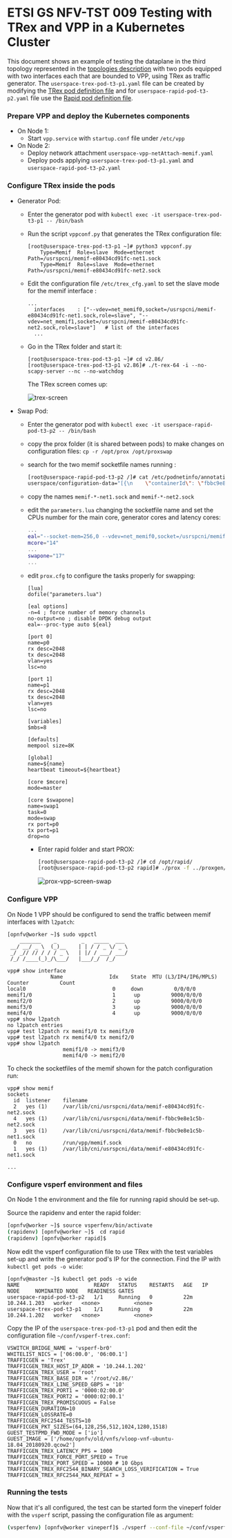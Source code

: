 # ETSI GS NFV-TST 009 Testing with TRex and VPP in a Kubernetes Cluster

This document shows an example of testing the dataplane in the third topology represented in the [topologies description](Topologies.md) with two pods equipped with two interfaces each that are bounded to VPP, using TRex as traffic generator. The `userspace-trex-pod-t3-p1.yaml` file can be created by modifying the [TRex pod definition file](./Configuration/Kubernetes/TRex-pod/userspace-trex-pod-2-interfaces-VPP.yaml) and for `userspace-rapid-pod-t3-p2.yaml`  file use the [Rapid pod definition file](./Configuration/Kubernetes/Rapid-pod/userspace-rapid-pod-2-interfaces-VPP.yaml).

### Prepare VPP and deploy the Kubernetes components

- On Node 1:
  - Start `vpp.service` with `startup.conf` file under `/etc/vpp`
- On Node 2:
  - Deploy network attachment `userspace-vpp-netAttach-memif.yaml`
  - Deploy pods applying `userspace-trex-pod-t3-p1.yaml` and `userspace-rapid-pod-t3-p2.yaml`

### Configure TRex inside the pods

- Generator Pod:

  - Enter the generator pod with `kubectl exec -it userspace-trex-pod-t3-p1 -- /bin/bash`

  - Run the script `vppconf.py` that generates the TRex configuration file:

    ```
    [root@userspace-trex-pod-t3-p1 ~]# python3 vppconf.py
        Type=Memif  Role=slave  Mode=ethernet  Path=/usrspcni/memif-e80434cd91fc-net1.sock
        Type=Memif  Role=slave  Mode=ethernet  Path=/usrspcni/memif-e80434cd91fc-net2.sock
    ```

  - Edit the configuration file `/etc/trex_cfg.yaml` to set the slave mode for the memif interface :

    ```
    ...
      interfaces    : ["--vdev=net_memif0,socket=/usrspcni/memif-e80434cd91fc-net1.sock,role=slave", "--vdev=net_memif1,socket=/usrspcni/memif-e80434cd91fc-net2.sock,role=slave"]   # list of the interfaces
      ...
    ```

  - Go in the TRex folder and start it:

    ```
    [root@userspace-trex-pod-t3-p1 ~]# cd v2.86/
    [root@userspace-trex-pod-t3-p1 v2.86]# ./t-rex-64 -i --no-scapy-server --nc --no-watchdog
    ```

    The TRex screen comes up:

    ![trex-screen](./images/trex-screen.png)



- Swap Pod:

  - Enter the generator pod with `kubectl exec -it userspace-rapid-pod-t3-p2 -- /bin/bash`

  - copy the prox folder (it is shared between pods) to make changes on configuration files: `cp -r /opt/prox /opt/proxswap`

  - search for the two memif socketfile names running :

    ```bash
    [root@userspace-rapid-pod-t3-p2 /]# cat /etc/podnetinfo/annotations | grep socketfile
    userspace/configuration-data="[{\n    \"containerId\": \"fbbc9e8e1c5bfb280eeb061c7c1fc6fade8cb2e0e8cda7dd0c3974ce61442246\",\n    \"ifName\": \"net1\",\n    \"name\": \"userspace-vpp-net\",\n    \"config\": {\n        \"engine\": \"vpp\",\n        \"iftype\": \"memif\",\n        \"netType\": \"interface\",\n        \"memif\": {\n            \"role\": \"slave\",\n            \"mode\": \"ethernet\",\n            \"socketfile\": \"memif-fbbc9e8e1c5b-net1.sock\"\n        },\n        \"vhost\": {},\n        \"bridge\": {}\n    },\n    \"ipResult\": {\n        \"interfaces\": [\n            {\n                \"name\": \"net1\",\n                \"sandbox\": \"/proc/24281/ns/net\"\n            }\n        ],\n        \"dns\": {}\n    }\n},{\n    \"containerId\": \"fbbc9e8e1c5bfb280eeb061c7c1fc6fade8cb2e0e8cda7dd0c3974ce61442246\",\n    \"ifName\": \"net2\",\n    \"name\": \"userspace-vpp-net\",\n    \"config\": {\n        \"engine\": \"vpp\",\n        \"iftype\": \"memif\",\n        \"netType\": \"interface\",\n        \"memif\": {\n            \"role\": \"slave\",\n            \"mode\": \"ethernet\",\n            \"socketfile\": \"memif-fbbc9e8e1c5b-net2.sock\"\n        },\n        \"vhost\": {},\n        \"bridge\": {}\n    },\n    \"ipResult\": {\n        \"interfaces\": [\n            {\n                \"name\": \"net2\",\n                \"sandbox\": \"/proc/24281/ns/net\"\n            }\n        ],\n        \"dns\": {}\n    }\n}]"
    ```



  - copy the names `memif-*-net1.sock` and `memif-*-net2.sock`

  - edit the `parameters.lua` changing the socketfile name and set the CPUs number for the main core, generator cores and latency cores:

    ```lua
    ...
    eal="--socket-mem=256,0 --vdev=net_memif0,socket=/usrspcni/memif-fbbc9e8e1c5b-net1.sock --vdev=net_memif1,socket=/usrspcni/memif-fbbc9e8e1c5b-net2.sock"
    mcore="14"
    ...
    swapone="17"
    ...
    ```

  - edit `prox.cfg` to configure the tasks properly for swapping:

    ```
    [lua]
    dofile("parameters.lua")

    [eal options]
    -n=4 ; force number of memory channels
    no-output=no ; disable DPDK debug output
    eal=--proc-type auto ${eal}

    [port 0]
    name=p0
    rx desc=2048
    tx desc=2048
    vlan=yes
    lsc=no

    [port 1]
    name=p1
    rx desc=2048
    tx desc=2048
    vlan=yes
    lsc=no

    [variables]
    $mbs=8

    [defaults]
    mempool size=8K

    [global]
    name=${name}
    heartbeat timeout=${heartbeat}

    [core $mcore]
    mode=master

    [core $swapone]
    name=swap1
    task=0
    mode=swap
    rx port=p0
    tx port=p1
    drop=no
    ```

    - Enter rapid folder and start PROX:

      ```bash
      [root@userspace-rapid-pod-t3-p2 /]# cd /opt/rapid/
      [root@userspace-rapid-pod-t3-p2 rapid]# ./prox -f ../proxgen/prox.cfg
      ```

      ![prox-vpp-screen-swap](./images/prox-vpp-screen-swap.png)

### Configure VPP

On Node 1 VPP should be configured to send the traffic between memif interfaces with `l2patch`:

```
[opnfv@worker ~]$ sudo vppctl
    _______    _        _   _____  ___
 __/ __/ _ \  (_)__    | | / / _ \/ _ \
 _/ _// // / / / _ \   | |/ / ___/ ___/
 /_/ /____(_)_/\___/   |___/_/  /_/

vpp# show interface
              Name               Idx    State  MTU (L3/IP4/IP6/MPLS)     Counter          Count
local0                            0     down          0/0/0/0
memif1/0                          1      up          9000/0/0/0
memif2/0                          2      up          9000/0/0/0
memif3/0                          3      up          9000/0/0/0
memif4/0                          4      up          9000/0/0/0
vpp# show l2patch
no l2patch entries
vpp# test l2patch rx memif1/0 tx memif3/0
vpp# test l2patch rx memif4/0 tx memif2/0
vpp# show l2patch
                  memif1/0 -> memif3/0
                  memif4/0 -> memif2/0
```

To check the socketfiles of the memif shown for the patch configuration run:

```
vpp# show memif
sockets
  id  listener    filename
  2   yes (1)     /var/lib/cni/usrspcni/data/memif-e80434cd91fc-net2.sock
  4   yes (1)     /var/lib/cni/usrspcni/data/memif-fbbc9e8e1c5b-net2.sock
  3   yes (1)     /var/lib/cni/usrspcni/data/memif-fbbc9e8e1c5b-net1.sock
  0   no          /run/vpp/memif.sock
  1   yes (1)     /var/lib/cni/usrspcni/data/memif-e80434cd91fc-net1.sock

...
```

### Configure vsperf environment and files

On Node 1 the environment and the file for running rapid should be set-up.

Source the rapidenv and enter the rapid folder:

```bash
[opnfv@worker ~]$ source vsperfenv/bin/activate
(rapidenv) [opnfv@worker ~]$  cd rapid
(rapidenv) [opnfv@worker rapid]$
```

Now edit the vsperf configuration file to use TRex with the test variables set-up and write the generator pod's IP for the connection. Find the IP with `kubectl get pods -o wide`:

```
[opnfv@master ~]$ kubectl get pods -o wide
NAME                        READY   STATUS    RESTARTS   AGE   IP             NODE     NOMINATED NODE   READINESS GATES
userspace-rapid-pod-t3-p2   1/1     Running   0          22m   10.244.1.203   worker   <none>           <none>
userspace-trex-pod-t3-p1    1/1     Running   0          22m   10.244.1.202   worker   <none>           <none>
```

Copy the IP of the `userspace-trex-pod-t3-p1` pod and then edit the configuration file `~/conf/vsperf-trex.conf`:

```
VSWITCH_BRIDGE_NAME = 'vsperf-br0'
WHITELIST_NICS = ['06:00.0', '06:00.1']
TRAFFICGEN = 'Trex'
TRAFFICGEN_TREX_HOST_IP_ADDR = '10.244.1.202'
TRAFFICGEN_TREX_USER = 'root'
TRAFFICGEN_TREX_BASE_DIR = '/root/v2.86/'
TRAFFICGEN_TREX_LINE_SPEED_GBPS = '10'
TRAFFICGEN_TREX_PORT1 = '0000:02:00.0'
TRAFFICGEN_TREX_PORT2 = '0000:02:00.1'
TRAFFICGEN_TREX_PROMISCUOUS = False
TRAFFICGEN_DURATION=10
TRAFFICGEN_LOSSRATE=0
TRAFFICGEN_RFC2544_TESTS=10
TRAFFICGEN_PKT_SIZES=(64,128,256,512,1024,1280,1518)
GUEST_TESTPMD_FWD_MODE = ['io']
GUEST_IMAGE = ['/home/opnfv/old/vnfs/vloop-vnf-ubuntu-18.04_20180920.qcow2']
TRAFFICGEN_TREX_LATENCY_PPS = 1000
TRAFFICGEN_TREX_FORCE_PORT_SPEED = True
TRAFFICGEN_TREX_PORT_SPEED = 10000 # 10 Gbps
TRAFFICGEN_TREX_RFC2544_BINARY_SEARCH_LOSS_VERIFICATION = True
TRAFFICGEN_TREX_RFC2544_MAX_REPEAT = 3
```

### Running the tests

Now that it's all configured, the test can be started form the vineperf folder with the `vsperf` script, passing the configuration file as argument:

``` bash
(vsperfenv) [opnfv@worker vineperf]$ ./vsperf --conf-file ~/conf/vsperf-trex.conf --mode trafficgen phy2phy_tput
```

